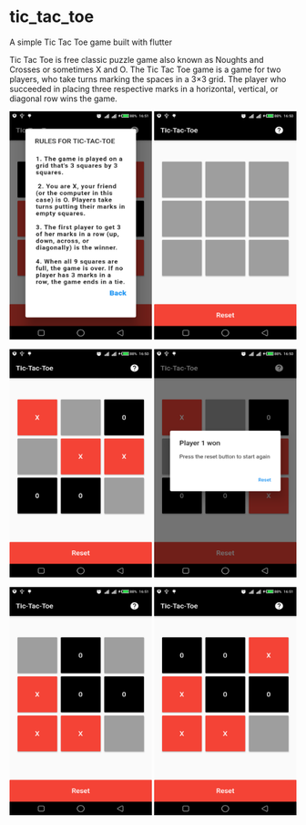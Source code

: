 # tic_tac_toe
 A simple Tic Tac Toe game built with flutter
 
 Tic Tac Toe is free classic puzzle game also known as Noughts and Crosses or sometimes X and O.
 The Tic Tac Toe game is a game for two players, who take turns marking the spaces in a 3×3 grid. The player who succeeded in placing three respective marks in a horizontal, vertical, or diagonal row wins the game.

 <img src="https://github.com/Richard-bejide/tic_tac_toe/blob/main/flutter_06.png" height="400" width="250">  <img src="https://github.com/Richard-bejide/tic_tac_toe/blob/main/flutter_01.png" height="400" width="250">     
 
 
 <img src="https://github.com/Richard-bejide/tic_tac_toe/blob/main/flutter_02.png" height="400" width="250">      <img src="https://github.com/Richard-bejide/tic_tac_toe/blob/main/flutter_03.png" height="400" width="250">  
 
 
 
 <img src="https://github.com/Richard-bejide/tic_tac_toe/blob/main/flutter_04.png" height="400" width="250">   <img src="https://github.com/Richard-bejide/tic_tac_toe/blob/main/flutter_05.png" height="400" width="250">       
 

